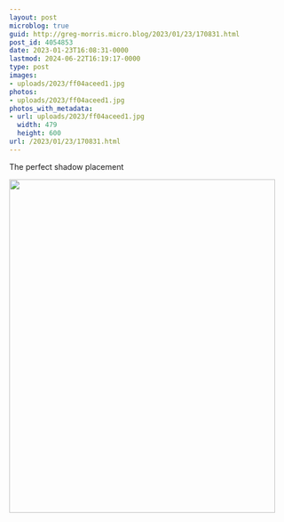 ```yaml
---
layout: post
microblog: true
guid: http://greg-morris.micro.blog/2023/01/23/170831.html
post_id: 4054853
date: 2023-01-23T16:08:31-0000
lastmod: 2024-06-22T16:19:17-0000
type: post
images:
- uploads/2023/ff04aceed1.jpg
photos:
- uploads/2023/ff04aceed1.jpg
photos_with_metadata:
- url: uploads/2023/ff04aceed1.jpg
  width: 479
  height: 600
url: /2023/01/23/170831.html
---
```

The perfect shadow placement

<img src="uploads/2023/ff04aceed1.jpg" width="479" height="600" alt="">
